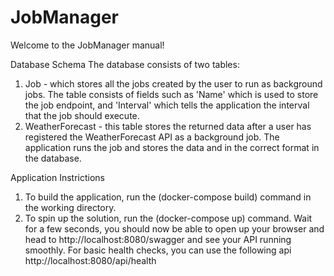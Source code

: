 # JobManager

Welcome to the JobManager manual!

Database Schema
The database consists of two tables:
1. Job - which stores all the jobs created by the user to run as background jobs. The table consists of fields such as 'Name' which is used to store the job endpoint, and 'Interval' which tells the application the interval that the job should execute.
2. WeatherForecast - this table stores the returned data after a user has registered the WeatherForecast API as a background job. The application runs the job and stores the data and in the correct format in the database.

Application Instrictions
1. To build the application, run the (docker-compose build) command in the working directory.
2. To spin up the solution, run the (docker-compose up) command. Wait for a few seconds, you should now be able to open up your browser and head to http://localhost:8080/swagger and see your API running smoothly. For basic health checks, you can use the following api http://localhost:8080/api/health

